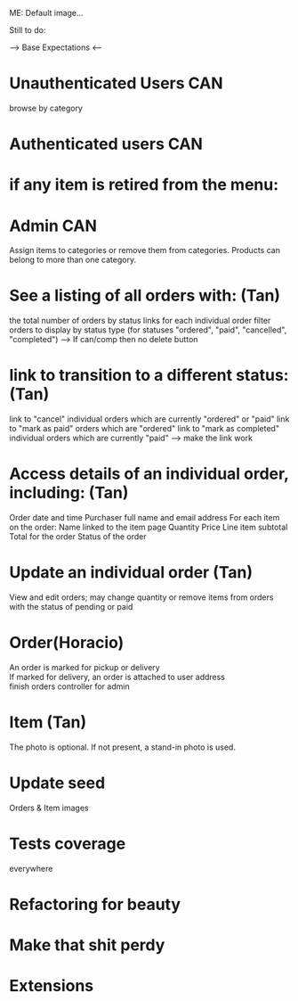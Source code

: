 ME: Default image...

Still to do:

--> Base Expectations <--

Unauthenticated Users CAN
=====================================
 browse by category


Authenticated users CAN
=====================================


if any item is retired from the menu:
=====================================


Admin CAN
====================================

Assign items to categories or remove them from categories.
Products can belong to more than one category.

See a listing of all orders with: (Tan)
========================================
the total number of orders by status
links for each individual order
filter orders to display by status type (for statuses "ordered", "paid", "cancelled", "completed")
  --> If can/comp then no delete button


link to transition to a different status: (Tan)
=========================================================================

link to "cancel" individual orders which are currently "ordered" or "paid"
link to "mark as paid" orders which are "ordered"
link to "mark as completed" individual orders which are currently "paid"
  --> make the link work

Access details of an individual order, including: (Tan)
=================================================
Order date and time
Purchaser full name and email address
For each item on the order:
Name linked to the item page
Quantity
Price
Line item subtotal
Total for the order
Status of the order

Update an individual order (Tan)
===========================================================
View and edit orders;
  may change quantity or remove items from orders with the status of pending or paid

Order(Horacio)
====================================================
An order is marked for pickup or delivery  
If marked for delivery, an order is attached to user address  
finish orders controller for admin  

Item (Tan)
=================================================
The photo is optional. If not present, a stand-in photo is used.

Update seed
===================================================
Orders & Item images

Tests coverage
==================================================
everywhere

Refactoring for beauty
===================================================

Make that shit perdy
===================================================


Extensions
===================================================
